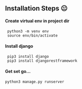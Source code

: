 ## Installation Steps :neutral_face:

#### Create virtual env in project dir
```console
 python3 -m venv env
 source env/bin/activate
```

#### Install django
```console
 pip3 install django
 pip3 install djangorestframework
```



#### Get set go...
```console
python3 manage.py runserver
```

